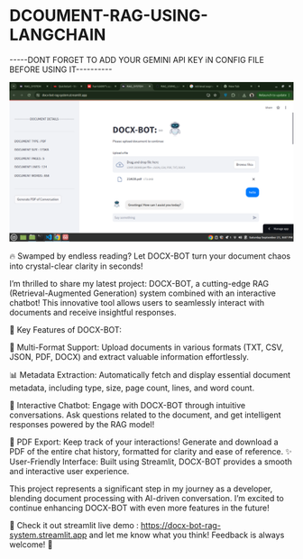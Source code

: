 # DCOUMENT-RAG-USING-LANGCHAIN

-----DONT FORGET TO ADD YOUR GEMINI API KEY iN CONFIG FILE BEFORE USING IT----------

<img src="image.png" alt="MyImage"/>

🔥 Swamped by endless reading? Let DOCX-BOT turn your document chaos into crystal-clear clarity in seconds!

I’m thrilled to share my latest project: DOCX-BOT, a cutting-edge RAG (Retrieval-Augmented Generation) system combined with an interactive chatbot! This innovative tool allows users to seamlessly interact with documents and receive insightful responses.

🚀 Key Features of DOCX-BOT:

📁 Multi-Format Support: Upload documents in various formats (TXT, CSV, JSON, PDF, DOCX) and extract valuable information effortlessly.

📊 Metadata Extraction: Automatically fetch and display essential document metadata, including type, size, page count, lines, and word count.

💬 Interactive Chatbot: Engage with DOCX-BOT through intuitive conversations. Ask questions related to the document, and get intelligent responses powered by the RAG model!

📜 PDF Export: Keep track of your interactions! Generate and download a PDF of the entire chat history, formatted for clarity and ease of reference.
✨ User-Friendly Interface: Built using Streamlit, DOCX-BOT provides a smooth and interactive user experience.

This project represents a significant step in my journey as a developer, blending document processing with AI-driven conversation. I’m excited to continue enhancing DOCX-BOT with even more features in the future!

🔗 Check it out 
streamlit live demo : https://docx-bot-rag-system.streamlit.app
and let me know what you think! Feedback is always welcome! 🙌
